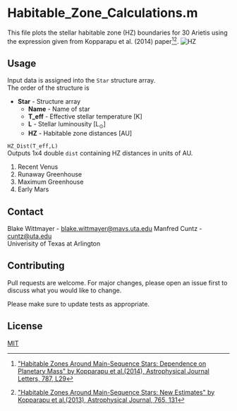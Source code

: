 # Habitable_Zone_Calculations.m
This file plots the stellar habitable zone (HZ) boundaries for 30 Arietis using the expression given from Kopparapu et al. (2014) paper[^1][^2].
![HZ](https://user-images.githubusercontent.com/89792296/195188334-ec0e253b-a295-483d-ae70-bc610c9c137b.png)
## Usage
Input data is assigned into the `Star` structure array.  
The order of the structure is

* **Star** - Structure array
  * **Name** - Name of star
  * **T_eff** - Effective stellar temperature \[K\]
  * **L** - Stellar luminousity \[L<sub>⊙</sub>\]  
  * **HZ** - Habitable zone distances \[AU\] 

`HZ_Dist(T_eff,L)`  
Outputs 1x4 double `dist` containing HZ distances in units of AU. 

1. Recent Venus
2. Runaway Greenhouse
3. Maximum Greenhouse
4. Early Mars
  
## Contact
Blake Wittmayer - blake.wittmayer@mavs.uta.edu 
Manfred Cuntz - cuntz@uta.edu  
Univerisity of Texas at Arlington  

## Contributing
Pull requests are welcome. For major changes, please open an issue first to discuss what you would like to change.

Please make sure to update tests as appropriate.

## License
[MIT](https://choosealicense.com/licenses/mit/)

[^1]:["Habitable Zones Around Main-Sequence Stars: Dependence on Planetary Mass" by Kopparapu et al.(2014), Astrophysical Journal Letters, 787, L29](https://iopscience-iop-org.ezproxy.uta.edu/article/10.1088/2041-8205/787/2/L29)
[^2]:["Habitable Zones Around Main-Sequence Stars: New Estimates" by Kopparapu et al.(2013), Astrophysical Journal, 765, 131](https://iopscience-iop-org.ezproxy.uta.edu/article/10.1088/0004-637X/765/2/131)
